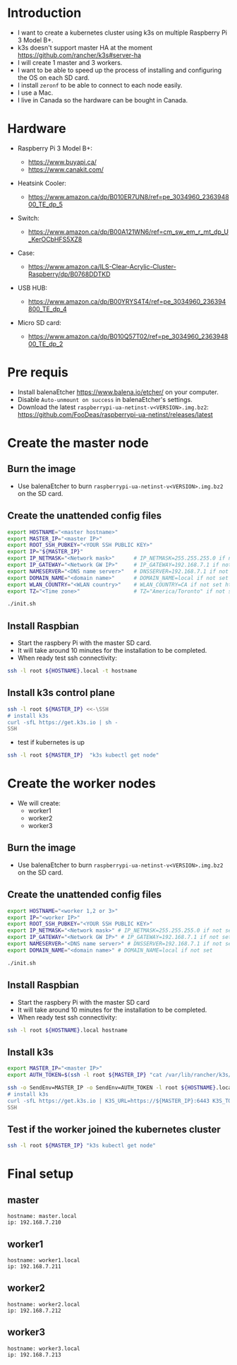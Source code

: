 # Introduction

* I want to create a kubernetes cluster using k3s on multiple Raspberry Pi 3 Model B+.
* k3s doesn't support master HA at the moment https://github.com/rancher/k3s#server-ha
* I will create 1 master and 3 workers.
* I want to be able to speed up the process of installing and configuring the OS on each SD card.
* I install `zeronf` to be able to connect to each node easily.
* I use a Mac.
* I live in Canada so the hardware can be bought in Canada.

# Hardware

* Raspberry Pi 3 Model B+:
    * https://www.buyapi.ca/
    * https://www.canakit.com/

* Heatsink Cooler:
    * https://www.amazon.ca/dp/B010ER7UN8/ref=pe_3034960_236394800_TE_dp_5

* Switch:
    * https://www.amazon.ca/dp/B00A121WN6/ref=cm_sw_em_r_mt_dp_U_KerOCbHFS5XZ8

* Case:
    * https://www.amazon.ca/ILS-Clear-Acrylic-Cluster-Raspberry/dp/B0768DDTKD

* USB HUB:
    * https://www.amazon.ca/dp/B00YRYS4T4/ref=pe_3034960_236394800_TE_dp_4

* Micro SD card:
    * https://www.amazon.ca/dp/B010Q57T02/ref=pe_3034960_236394800_TE_dp_2

# Pre requis

* Install balenaEtcher https://www.balena.io/etcher/ on your computer.
* Disable `Auto-unmount on success` in balenaEtcher's settings.
* Download the latest `raspberrypi-ua-netinst-v<VERSION>.img.bz2`: https://github.com/FooDeas/raspberrypi-ua-netinst/releases/latest

# Create the master node

## Burn the image

* Use balenaEtcher to burn `raspberrypi-ua-netinst-v<VERSION>.img.bz2` on the SD card.

## Create the unattended config files

``` sh
export HOSTNAME="<master hostname>"
export MASTER_IP="<master IP>"
export ROOT_SSH_PUBKEY="<YOUR SSH PUBLIC KEY>"
export IP="${MASTER_IP}"
export IP_NETMASK="<Network mask>"      # IP_NETMASK=255.255.255.0 if not set
export IP_GATEWAY="<Network GW IP>"     # IP_GATEWAY=192.168.7.1 if not set
export NAMESERVER="<DNS name server>"   # DNSSERVER=192.168.7.1 if not set
export DOMAIN_NAME="<domain name>"      # DOMAIN_NAME=local if not set
export WLAN_COUNTRY="<WLAN country>"    # WLAN_COUNTRY=CA if not set https://github.com/FooDeas/raspberrypi-ua-netinst/blob/devel/doc/wlan_country.txt
export TZ="<Time zone>"                 # TZ="America/Toronto" if not set https://github.com/FooDeas/raspberrypi-ua-netinst/blob/devel/doc/timezone.txt

./init.sh
```

## Install Raspbian

* Start the raspbery Pi with the master SD card.
* It will take around 10 minutes for the installation to be completed.
* When ready test ssh connectivity:
``` sh
ssh -l root ${HOSTNAME}.local -t hostname
```
## Install k3s control plane

```sh
ssh -l root ${MASTER_IP} <<-\SSH
# install k3s
curl -sfL https://get.k3s.io | sh -
SSH
```
* test if kubernetes is up
```sh
ssh -l root ${MASTER_IP}  "k3s kubectl get node"
```

# Create the worker nodes

* We will create:
    * worker1
    * worker2
    * worker3

## Burn the image

* Use balenaEtcher to burn `raspberrypi-ua-netinst-v<VERSION>.img.bz2` on the SD card.

## Create the unattended config files

``` sh
export HOSTNAME="<worker 1,2 or 3>"
export IP="<worker IP>"
export ROOT_SSH_PUBKEY="<YOUR SSH PUBLIC KEY>"
export IP_NETMASK="<Network mask>" # IP_NETMASK=255.255.255.0 if not set
export IP_GATEWAY="<Network GW IP>" # IP_GATEWAY=192.168.7.1 if not set
export NAMESERVER="<DNS name server>" # DNSSERVER=192.168.7.1 if not set
export DOMAIN_NAME="<domain name>" # DOMAIN_NAME=local if not set

./init.sh
```

## Install Raspbian

* Start the raspbery Pi with the master SD card
* It will take around 10 minutes for the installation to be completed.
* When ready test ssh connectivity:
``` sh
ssh -l root ${HOSTNAME}.local hostname
```

## Install k3s

```sh
export MASTER_IP="<master IP>"
export AUTH_TOKEN=$(ssh -l root ${MASTER_IP} "cat /var/lib/rancher/k3s/server/node-token")

ssh -o SendEnv=MASTER_IP -o SendEnv=AUTH_TOKEN -l root ${HOSTNAME}.local <<-\SSH
# install k3s
curl -sfL https://get.k3s.io | K3S_URL=https://${MASTER_IP}:6443 K3S_TOKEN=${AUTH_TOKEN} sh -
SSH
```

## Test if the worker joined the kubernetes cluster

```sh
ssh -l root ${MASTER_IP} "k3s kubectl get node"
```

# Final setup

## master

    hostname: master.local
    ip: 192.168.7.210

## worker1

    hostname: worker1.local
    ip: 192.168.7.211

## worker2

    hostname: worker2.local
    ip: 192.168.7.212

## worker3

    hostname: worker3.local
    ip: 192.168.7.213

